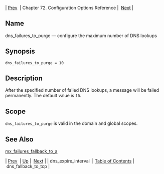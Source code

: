 | [Prev](conf.ref.dns_expire_interval)  | Chapter 72. Configuration Options Reference |  [Next](conf.ref.dns_fallback_to_tcp) |

<a name="conf.ref.dns_failures_to_purge"></a>
## Name

dns_failures_to_purge — configure the maximum number of DNS lookups

## Synopsis

`dns_failures_to_purge = 10`

<a name="idp24396144"></a>
## Description

After the specified number of failed DNS lookups, a message will be failed permanently. The default value is `10`.

<a name="idp24398496"></a>
## Scope

`dns_failures_to_purge` is valid in the domain and global scopes.

<a name="idp24400768"></a>
## See Also

[mx_failures_fallback_to_a](conf.ref.mx_failures_fallback_to_a "mx_failures_fallback_to_a")

| [Prev](conf.ref.dns_expire_interval)  | [Up](config.options.ref) |  [Next](conf.ref.dns_fallback_to_tcp) |
| dns_expire_interval  | [Table of Contents](index) |  dns_fallback_to_tcp |

